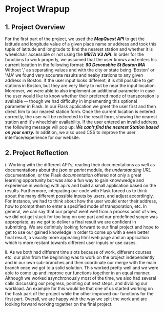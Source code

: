 # Project Wrapup 
## 1. Project Overview 
For the first part of the project, we used the ***MapQuest API*** to get the latitude and longitude value of a given place name or address and took this tuple of latitude and longitude to find the nearest station and whether it is wheelchair accessible or not using the ***MBTA V3 API***.
In order for the functions to work properly, we assumed that the user knows and enters his current location in the following format: ***60 Devonshire St Boston MA*** Without ',' as separating values and with the city or state being 'Boston' or 'MA' we found very accurate results and neaby stations to any given address in Boston. If the user input looks different, it is still possible to get stations in Boston, but they are very likely to not be near the input location. Moreover, we were able to also implement an additional parameter in case the user would like to know whether their preferred mode of transporation is available -- though we had difficulty in implementing this optional parameter in Flask. In our Flask application we greet the user first and then direct him to our nearest station form. Once the current location is entered correctly, the user will be redirected to the result form, showing the nearest station and it's wheelchair availability. If the user entered an invalid address, the following message will pop up: ***We can't find the nearest Station based on your entry.*** In addition, we also used CSS to improve the user interface/experience for our website.

## 2. Project Reflection

i. Working with the different API's, reading their documentations as well as documentations about the *json* or *pprint* module, *the understanding URL* documentation, or the Flask *documentation* offered not only a great learning opportunity but was also a fun way to gain knowlwedge and experience in working with api's and build a small application based on the results. Furthermore, integrating our code with Flask forced us to think about the many different possible inputs by users, and adjust accordingly. For instance, we had to think about how the user would enter their address, how to prompt them to enter a specified mode of transporation, etc. In general, we can say that our project went well from a process point of view, we did not get stuck for too long on one part and our predefined scope was appropriate, as we got to deliver a final result we are confident in submitting. We are definitely looking forward to our final project and hope to get to use our gained knowledge in order to come up with a even better final result, a visually more appealing html web page and an application which is more resitant towards different user inputs or use cases. 

ii. As we both had different time slots because of work, different courses etc. our plan from the beginning was to work on the project independently and in our own sub-branches and then coordinate our merge with the main branch once we got to a solid solution. This worked pretty well and we were able to come up and improve our functions together in an equal manner. Although we worked asynchronously most of the time, we also had several calls discussing our progress, pointing out next steps, and dividing our workload. An example for this would be that one of us started working on the flask part of the project while the other improved our functions for the first part. Overall, we are happy with the way we split the work and are looking forward working together on the final project. 